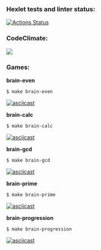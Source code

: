 ### Hexlet tests and linter status:
[![Actions Status](https://github.com/komaritskaya/frontend-project-lvl1/workflows/hexlet-check/badge.svg)](https://github.com/komaritskaya/frontend-project-lvl1/actions)

### CodeClimate:
<a href="https://codeclimate.com/github/komaritskaya/frontend-project-lvl1/maintainability"><img src="https://api.codeclimate.com/v1/badges/6774d1fb838f1abc5a67/maintainability" /></a>


### Games:
**brain-even**
```
$ make brain-even
```
[![asciicast](https://asciinema.org/a/YULdYIzKGHhrdyopeNyhNF3Um.svg)](https://asciinema.org/a/YULdYIzKGHhrdyopeNyhNF3Um)


**brain-calc**
```
$ make brain-calc
```
[![asciicast](https://asciinema.org/a/l2zWAYkqJiysExaLdZ9cw4oCK.svg)](https://asciinema.org/a/l2zWAYkqJiysExaLdZ9cw4oCK)


**brain-gcd**
```
$ make brain-gcd
```
[![asciicast](https://asciinema.org/a/Yu1XdauQw5jo2AqCsIFhfcUOf.svg)](https://asciinema.org/a/Yu1XdauQw5jo2AqCsIFhfcUOf)


**brain-prime**
```
$ make brain-prime
```
[![asciicast](https://asciinema.org/a/Q5KzWKuCpYtCCux8mz8tSrEF0.svg)](https://asciinema.org/a/Q5KzWKuCpYtCCux8mz8tSrEF0)


**brain-progression**
```
$ make brain-progression
```
[![asciicast](https://asciinema.org/a/i1FkwRHuYivnzxvxQXYmbgoCd.svg)](https://asciinema.org/a/i1FkwRHuYivnzxvxQXYmbgoCd)
